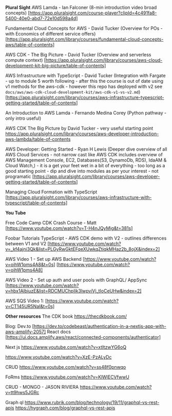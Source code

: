 **Plural Sight**
AWS Lamda - Ian Falconer
(8-min introduction video broad concepts)
[https://app.pluralsight.com/course-player?clipId=4c491fa8-5400-40e0-abd7-72e10d598a4d]

Fundamental Cloud Concepts for AWS - David Tucker
(Overview for POs - with Economics of different service offers)
[https://app.pluralsight.com/library/courses/fundamental-cloud-concepts-aws/table-of-contents]

AWS CDK - The Big Picture - David Tucker
(Overview and serverless compute context)
[https://app.pluralsight.com/library/courses/aws-cloud-development-kit-big-picture/table-of-contents]

AWS Infrastructure with TypeScript - David Tucker
(Integration with Fargate - up to module 5 worth following - after this the course is out of date using v1 methods for the aws-cdk - however this repo has deployed with v2 see `docs/aws/aws-cdk-cloud-development-kit/aws-cdk-v1-vs-v2.md`)
[https://app.pluralsight.com/library/courses/aws-infrastructure-typescript-getting-started/table-of-contents]

An Introduction to AWS Lamda - Fernando Medina Corey
(Python pathway - only intro useful)

AWS CDK The Big Picture by David Tucker - very useful starting point
https://app.pluralsight.com/library/courses/aws-developer-introduction-aws-lambda/table-of-contents

AWS Developer: Getting Started - Ryan H Lewis
(Deeper dive overview of all AWS Cloud Services - not narrow cast like AWS CDK includes overview of AWS Management Console, EC2, Databases(S3, DynamoDb, RDS), IdaAM & Cloud Watch,) - it is a get your feet wet in a bit of everything - too long as a good starting point - dip and dive into modules as per your interest - not programatic
[https://app.pluralsight.com/library/courses/aws-developer-getting-started/table-of-contents]

Managing Cloud Formation with TypeScript
[https://app.pluralsight.com/library/courses/aws-infrastructure-with-typescript/table-of-contents]

**You Tube**

Free Code Camp CDK Crash Course - Matt
[https://www.youtube.com/watch?v=T-H4nJQyMig&t=381s]

Foobar Tutorials
TypeScript - AWS CDK demo with V2 - outlines differences between V1 and V2
[https://www.youtube.com/watch?v=_kf4ajni3Qk&list=PLGyRwGktEFqeXUwkqZtiqkMHaz2b_8ojX&index=2]

AWS Video 1 - Set up AWS Backend
[https://www.youtube.com/watch?v=oihW1pms4A8&t=0s]
[https://www.youtube.com/watch?v=oihW1pms4A8]

AWS Video 2 - Set up auth and user pools with GraphQL/ AppSync
[https://www.youtube.com/watch?v=hbx1AlbiuzE&list=RDCMUChpIik3lwpviVj_tIoCeUHw&index=2]

AWS SQS Video 1:
[https://www.youtube.com/watch?v=CT145UR5NaI&t=0s]

**Other resources**
The CDK book
https://thecdkbook.com/

Blog: Dev.to [https://dev.to/codebeast/authentication-in-a-nextjs-app-with-aws-amplify-2057]
React docs [https://ui.docs.amplify.aws/react/connected-components/authenticator]

Next js
https://www.youtube.com/watch?v=xtItzwYG6oQ

https://www.youtube.com/watch?v=XzE-PzALyDc

CRUD
https://www.youtube.com/watch?v=ss48f0pnwqo

FoRms
https://www.youtube.com/watch?v=KlWlECVfwwU

CRUD - MONGO - JASON RIVIERA
https://www.youtube.com/watch?v=tt9hws5JGRc

Graph ql
https://www.rubrik.com/blog/technology/19/11/graphql-vs-rest-apis
https://hygraph.com/blog/graphql-vs-rest-apis
